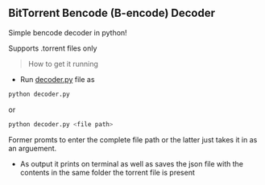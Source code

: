 ## BitTorrent Bencode (B-encode) Decoder

Simple bencode decoder in python!

Supports .torrent files only

> How to get it running

* Run [decoder.py](decoder.py) file as

```bash
python decoder.py
```

or

```bash
python decoder.py <file path>
```

Former promts to enter the complete file path or the latter just takes it in as an arguement.

* As output it prints on terminal as well as saves the json file with the contents in the same folder the torrent file is present
